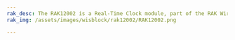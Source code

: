 ```yaml
---
rak_desc: The RAK12002 is a Real-Time Clock module, part of the RAK Wireless WisBlock Series. The RTC chip is an RV-3028-C7 from Micro Crystal and uses the I2C interface.
rak_img: /assets/images/wisblock/rak12002/RAK12002.png

---
```


<rk-redirect to="/Product-Categories/WisBlock/RAK12002/Overview/" />
